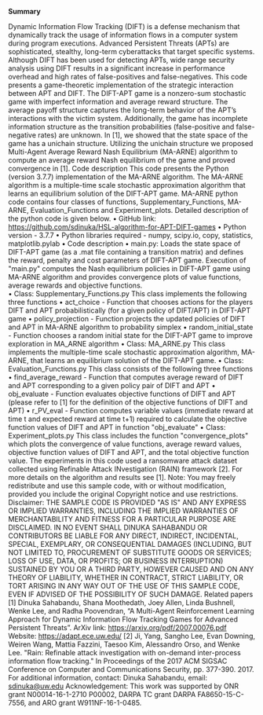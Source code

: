 <b>Summary</b>

Dynamic Information Flow Tracking (DIFT) is a defense mechanism that dynamically track the usage of information flows in a computer system during program executions. Advanced Persistent Threats (APTs) are sophisticated, stealthy, long-term cyberattacks that target specific systems. Although DIFT has been used for detecting APTs, wide range security analysis using DIFT results in a significant increase in performance overhead and high rates of false-positives and false-negatives. This code presents a game-theoretic implementation of the strategic interaction between APT and DIFT. The DIFT-APT game is a nonzero-sum stochastic game with imperfect information and average reward structure. The average payoff structure captures the long-term behavior of the APT’s interactions with the victim system.  Additionally, the game has incomplete information structure as the transition probabilities (false-positive and false-negative rates) are unknown. In [1], we showed that the state space of the game has a unichain structure. Utilizing the unichain structure we proposed Multi-Agent Average Reward Nash Equilibrium (MA-ARNE) algorithm to compute an average reward Nash equilibrium of the game and proved convergence in [1].
Code description
This code presents the Python (version 3.7.7) implementation of the MA-ARNE algorithm. The MA-ARNE algorithm is a multiple-time scale stochastic approximation algorithm that learns an equilibrium solution of the DIFT-APT game. MA-ARNE python code contains four classes of functions, Supplementary_Functions, MA-ARNE, Evaluation_Functions and Experiment_plots. Detailed description of the python code is given below. 
•	GitHub link: https://github.com/sdinuka/HSL-algorithm-for-APT-DIFT-games
•	Python version - 3.7.7
•	Python libraries required - numpy, scipy.io, copy, statistics, matplotlib.pylab
•	Code description 
•	 main.py: Loads the state space of DIFT-APT game (as a .mat file containing a transition matrix) and defines the reward, penalty and cost parameters of DIFT-APT game. Execution of "main.py" computes the Nash equilibrium policies in DIFT-APT game using MA-ARNE algorithm and provides convergence plots of value functions, average rewards and objective functions. 	
•	 Class: Supplementary_Functions.py
             This class implements the following three functions
•	act_choice - Function that chooses actions for the players DIFT and APT probabilistically (for a given policy of DIFT/APT) in DIFT-APT game
•	policy_projection - Function projects the updated policies of DIFT and APT in MA-ARNE algorithm to probability simplex 
•	random_initial_state - Function chooses a random initial state for the DIFT-APT game to improve exploration in MA_ARNE algorithm 
•	Class: MA_ARNE.py 
            This class implements the multiple-time scale stochastic approximation      	algorithm, MA-ARNE, that learns an equilibrium solution of the DIFT-APT 	game.
•	Class: Evaluation_Functions.py 
	This class consists of the following three functions
•	find_average_reward - Function that computes average reward of DIFT and APT corresponding to a given policy pair of DIFT and APT
•	obj_evaluate - Function evaluates objective functions of DIFT and APT (please refer to [1] for the definition of the objective functions of DIFT and APT)
•	r_PV_eval - Function computes variable values (immediate reward at time t and expected reward at time t+1) required to calculate the objective function values	 of DIFT and APT in function "obj_evaluate" 
•	Class: Experiment_plots.py
	This class includes the function "convergence_plots" which plots the 	convergence of value functions, average reward values, objective function 	values of DIFT and APT, and the total objective function value.
The experiments in this code used a ransomware attack dataset collected using Refinable Attack INvestigation (RAIN) framework [2]. For more details on the algorithm and results see [1].
Note: You may freely redistribute and use this sample code, with or without modification, provided you include the original Copyright notice and use restrictions.
Disclaimer: THE SAMPLE CODE IS PROVIDED "AS IS" AND ANY EXPRESS OR IMPLIED WARRANTIES, INCLUDING THE IMPLIED WARRANTIES OF MERCHANTABILITY AND FITNESS FOR A PARTICULAR PURPOSE ARE DISCLAIMED. IN NO EVENT SHALL DINUKA SAHABANDU OR CONTRIBUTORS BE LIABLE FOR ANY DIRECT, INDIRECT, INCIDENTAL, SPECIAL, EXEMPLARY, OR CONSEQUENTIAL DAMAGES (INCLUDING, BUT NOT LIMITED TO, PROCUREMENT OF SUBSTITUTE GOODS OR SERVICES; LOSS OF USE, DATA, OR PROFITS; OR BUSINESS INTERRUPTION) SUSTAINED BY YOU OR A THIRD PARTY, HOWEVER CAUSED AND ON ANY THEORY OF LIABILITY, WHETHER IN CONTRACT, STRICT LIABILITY, OR TORT ARISING IN ANY WAY OUT OF THE USE OF THIS SAMPLE CODE, EVEN IF ADVISED OF THE POSSIBILITY OF SUCH DAMAGE.
Related papers
[1] Dinuka Sahabandu, Shana Moothedath,  Joey Allen, Linda Bushnell, Wenke Lee, and Radha Poovendran, “A Multi-Agent Reinforcement Learning Approach for Dynamic Information Flow Tracking Games for Advanced Persistent Threats”. 
ArXiv link: https://arxiv.org/pdf/2007.00076.pdf
Website: https://adapt.ece.uw.edu/
[2] Ji, Yang, Sangho Lee, Evan Downing, Weiren Wang, Mattia Fazzini, Taesoo Kim, Alessandro Orso, and Wenke Lee. "Rain: Refinable attack investigation with on-demand inter-process information flow tracking." In Proceedings of the 2017 ACM SIGSAC Conference on Computer and Communications Security, pp. 377-390. 2017.
For additional information, contact: Dinuka Sahabandu, email: sdinuka@uw.edu
Acknowledgement: This work was supported by ONR grant N00014-16-1-2710 P00002, DARPA TC grant DARPA FA8650-15-C-7556, and ARO grant W911NF-16-1-0485.






  

